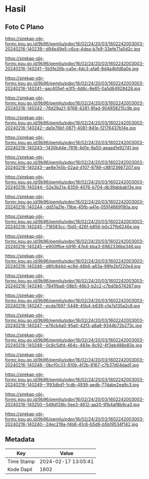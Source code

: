 # Hasil

## Foto C Plano

https://sirekap-obj-formc.kpu.go.id/9b96/pemilu/pdpr/16/02/24/20/03/1602242003003-20240216-140239--d94e49e5-c6ce-4dea-b7e9-33efe71a5d2c.jpg

https://sirekap-obj-formc.kpu.go.id/9b96/pemilu/pdpr/16/02/24/20/03/1602242003003-20240216-140241--5b5fe26b-ca5e-4dc3-afa6-8d4a4bfd6a0e.jpg

https://sirekap-obj-formc.kpu.go.id/9b96/pemilu/pdpr/16/02/24/20/03/1602242003003-20240216-140241--aac405ef-e3f5-4d8c-8e85-0a5d64928428.jpg

https://sirekap-obj-formc.kpu.go.id/9b96/pemilu/pdpr/16/02/24/20/03/1602242003003-20240216-140242--76d29a21-9768-4261-8fad-904858215c9b.jpg

https://sirekap-obj-formc.kpu.go.id/9b96/pemilu/pdpr/16/02/24/20/03/1602242003003-20240216-140242--da1e76bf-0871-4081-841e-f2176437b14e.jpg

https://sirekap-obj-formc.kpu.go.id/9b96/pemilu/pdpr/16/02/24/20/03/1602242003003-20240216-140243--1430b44e-7816-4d1e-9a50-aeaad1e92741.jpg

https://sirekap-obj-formc.kpu.go.id/9b96/pemilu/pdpr/16/02/24/20/03/1602242003003-20240216-140243--ae8e7e5b-02ad-4107-8789-c88123667207.jpg

https://sirekap-obj-formc.kpu.go.id/9b96/pemilu/pdpr/16/02/24/20/03/1602242003003-20240216-140244--52e3b21a-8359-4076-b704-db39abbab13e.jpg

https://sirekap-obj-formc.kpu.go.id/9b96/pemilu/pdpr/16/02/24/20/03/1602242003003-20240216-140244--dd51a2fe-79be-45fb-a41e-05914669190a.jpg

https://sirekap-obj-formc.kpu.go.id/9b96/pemilu/pdpr/16/02/24/20/03/1602242003003-20240216-140245--718583cc-10d5-426f-b856-b0c27fb6246e.jpg

https://sirekap-obj-formc.kpu.go.id/9b96/pemilu/pdpr/16/02/24/20/03/1602242003003-20240216-140245--e900ffbe-b916-47e4-bba3-6982336be346.jpg

https://sirekap-obj-formc.kpu.go.id/9b96/pemilu/pdpr/16/02/24/20/03/1602242003003-20240216-140246--d6fc8d4d-ec9d-48b6-a63a-99fe2bf220e4.jpg

https://sirekap-obj-formc.kpu.go.id/9b96/pemilu/pdpr/16/02/24/20/03/1602242003003-20240216-140246--7841fba6-08b5-46b3-b2c2-c7bd0b574267.jpg

https://sirekap-obj-formc.kpu.go.id/9b96/pemilu/pdpr/16/02/24/20/03/1602242003003-20240216-140247--ecda7697-5448-45b4-b639-cfa7a135a2c8.jpg

https://sirekap-obj-formc.kpu.go.id/9b96/pemilu/pdpr/16/02/24/20/03/1602242003003-20240216-140247--e76cb4a0-95a0-42f3-a8a8-9344b72b273c.jpg

https://sirekap-obj-formc.kpu.go.id/9b96/pemilu/pdpr/16/02/24/20/03/1602242003003-20240216-140248--0c8c5dfd-464c-483e-8c92-4f3eb488e83e.jpg

https://sirekap-obj-formc.kpu.go.id/9b96/pemilu/pdpr/16/02/24/20/03/1602242003003-20240216-140248--0bcf0c33-810b-4f2b-8167-c7b37d04dad1.jpg

https://sirekap-obj-formc.kpu.go.id/9b96/pemilu/pdpr/16/02/24/20/03/1602242003003-20240216-140249--1f93dbd1-1cdb-4939-aedb-77dabe2ea9c3.jpg

https://sirekap-obj-formc.kpu.go.id/9b96/pemilu/pdpr/16/02/24/20/03/1602242003003-20240216-140250--548df28b-5ee3-4612-aa20-91b4af8b9ca3.jpg

https://sirekap-obj-formc.kpu.go.id/9b96/pemilu/pdpr/16/02/24/20/03/1602242003003-20240216-140240--24ec219a-f4b8-41c6-b5d6-b5b19534f142.jpg


## Metadata

| Key        | Value               |
| ---------- | ------------------- |
| Time Stamp | 2024-02-17 13:05:41 |
| Kode Dapil | 1602                |



